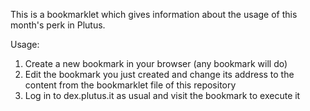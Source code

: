 This is a bookmarklet which gives information about the usage of this month's perk in Plutus.

Usage:

1. Create a new bookmark in your browser (any bookmark will do)
2. Edit the bookmark you just created and change its address to the content from the bookmarklet file of this repository
3. Log in to dex.plutus.it as usual and visit the bookmark to execute it